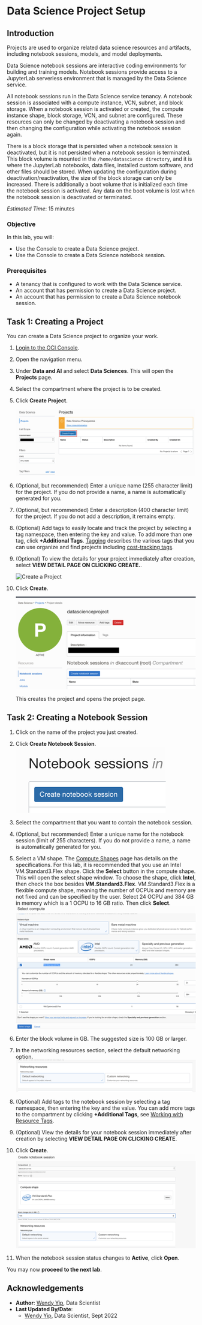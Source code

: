 # Data Science Project Setup

## Introduction

Projects are used to organize related data science resources and artifacts, including notebook sessions, models, and model deployments.

Data Science notebook sessions are interactive coding environments for building and training models. Notebook sessions provide access to a JupyterLab serverless environment that is managed by the Data Science service. 

All notebook sessions run in the Data Science service tenancy.  A notebook session is associated with a compute instance, VCN, subnet, and block storage.  When a notebook session is activated or created, the compute instance shape, block storage, VCN, and subnet are configured. These resources can only be changed by deactivating a notebook session and then changing the configuration while activating the notebook session again. 

There is a block storage that is persisted when a notebook session is deactivated, but it is not persisted when a notebook session is terminated. This block volume is mounted in the ``/home/datascience directory``, and it is where the JupyterLab notebooks, data files, installed custom software, and other files should be stored. When updating the configuration during deactivation/reactivation, the size of the block storage can only be increased. There is additionally a boot volume that is initialized each time the notebook session is activated. Any data on the boot volume is lost when the notebook session is deactivated or terminated.

*Estimated Time*: 15 minutes

### Objective

In this lab, you will:
* Use the Console to create a Data Science project.
* Use the Console to create a Data Science notebook session.

### Prerequisites

* A tenancy that is configured to work with the Data Science service.
* An account that has permission to create a Data Science project.
* An account that has permission to create a Data Science notebook session.

## Task 1: Creating a Project

You can create a Data Science project to organize your work.

1. [Login to the OCI Console](https://www.oracle.com/cloud/sign-in.html).
1. Open the navigation menu.
1. Under **Data and AI** and select **Data Sciences**. This will open the **Projects** page.
1. Select the compartment where the project is to be created.

1. Click **Create Project**.

    ![Create a Project](images/create-project.png)
1. (Optional, but recommended) Enter a unique name (255 character limit) for the project. If you do not provide a name, a name is automatically generated for you.

1. (Optional, but recommended) Enter a description (400 character limit) for the project. If you do not add a description, it remains empty.

1. (Optional) Add tags to easily locate and track the project by selecting a tag namespace, then entering the key and value. To add more than one tag, click **+Additional Tags**. [Tagging](https://docs.cloud.oracle.com/iaas/Content/Tagging/Concepts/taggingoverview.htm) describes the various tags that you can use organize and find projects including [cost-tracking tags](https://docs.cloud.oracle.com/iaas/Content/Tagging/Tasks/usingcosttrackingtags.htm).

1. (Optional) To view the details for your project immediately after creation, select **VIEW DETAIL PAGE ON CLICKING CREATE.**.

    ![Create a Project](./../common/images/create-project-detail.png)

1. Click **Create**.

    ![Project page](./../common/images/project-page.png)

    This creates the project and opens the project page.

## Task 2: Creating a Notebook Session

1. Click on the name of the project you just created.

1. Click **Create Notebook Session**.
    ![Create a notebook](images/create-notebook.png)

1. Select the compartment that you want to contain the notebook session.
1. (Optional, but recommended) Enter a unique name for the notebook session (limit of 255 characters). If you do not provide a name, a name is automatically generated for you.
1. Select a VM shape. The [Compute Shapes](https://docs.cloud.oracle.com/en-us/iaas/Content/Compute/References/computeshapes.htm) page has details on the specifications. For this lab, it is recommended that you use an Intel VM.Standard3.Flex shape. Click the **Select** button in the compute shape. This will open the select shape window. To choose the shape, click **Intel**, then check the box besides **VM.Standard3.Flex**.  VM.Standard3.Flex is a flexible compute shape, meaning the number of OCPUs and memory are not fixed and can be specified by the user.  Select 24 OCPU and 384 GB in memory which is a 1 OCPU to 16 GB ratio.  Then click **Select**.
    ![Select OCPU and memory](images/select-ocpu-memory.png)

1. Enter the block volume in GB. The suggested size is 100 GB or larger.
1. In the networking resources section, select the default networking option.
    ![Select Default Networking](images/default-networking.png)
1. (Optional) Add tags to the notebook session by selecting a tag namespace, then entering the key and the value. You can add more tags to the compartment by clicking **+Additional Tags**, see [Working with Resource Tags](https://docs.cloud.oracle.com/iaas/Content/General/Concepts/resourcetags.htm#workingtags).
1. (Optional) View the details for your notebook session immediately after creation by selecting **VIEW DETAIL PAGE ON CLICKING CREATE**.
1. Click **Create**.
    ![Create a notebook session](images/create-notebook-session-vmstandard3.png)
1. When the notebook session status changes to **Active**, click **Open**.

You may now **proceed to the next lab**.

## Acknowledgements

* **Author**: [Wendy Yip](https://www.linkedin.com/in/wendy-yip-a3990610/), Data Scientist
* **Last Updated By/Date**:
    * [Wendy Yip](https://www.linkedin.com/in/wendy-yip-a3990610/), Data Scientist, Sept 2022
